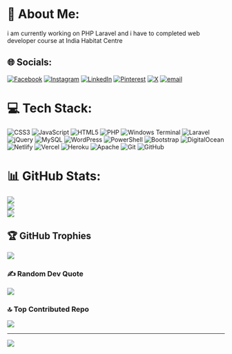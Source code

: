 # 💫 About Me:
i am currently working on PHP Laravel and i have to completed web developer course at India Habitat Centre


## 🌐 Socials:
[![Facebook](https://img.shields.io/badge/Facebook-%231877F2.svg?logo=Facebook&logoColor=white)](https://facebook.com/@Kamalkashyappp) [![Instagram](https://img.shields.io/badge/Instagram-%23E4405F.svg?logo=Instagram&logoColor=white)](https://instagram.com/@Kamalkashyapp) [![LinkedIn](https://img.shields.io/badge/LinkedIn-%230077B5.svg?logo=linkedin&logoColor=white)](https://linkedin.com/in/@Kamalkashyapp) [![Pinterest](https://img.shields.io/badge/Pinterest-%23E60023.svg?logo=Pinterest&logoColor=white)](https://pinterest.com/@Kamalkashyapp) [![X](https://img.shields.io/badge/X-black.svg?logo=X&logoColor=white)](https://x.com/@Kamalkashyappp) [![email](https://img.shields.io/badge/Email-D14836?logo=gmail&logoColor=white)](mailto:Kamalhlc73@gmail.com) 

# 💻 Tech Stack:
![CSS3](https://img.shields.io/badge/css3-%231572B6.svg?style=for-the-badge&logo=css3&logoColor=white) ![JavaScript](https://img.shields.io/badge/javascript-%23323330.svg?style=for-the-badge&logo=javascript&logoColor=%23F7DF1E) ![HTML5](https://img.shields.io/badge/html5-%23E34F26.svg?style=for-the-badge&logo=html5&logoColor=white) ![PHP](https://img.shields.io/badge/php-%23777BB4.svg?style=for-the-badge&logo=php&logoColor=white) ![Windows Terminal](https://img.shields.io/badge/Windows%20Terminal-%234D4D4D.svg?style=for-the-badge&logo=windows-terminal&logoColor=white) ![Laravel](https://img.shields.io/badge/laravel-%23FF2D20.svg?style=for-the-badge&logo=laravel&logoColor=white) ![jQuery](https://img.shields.io/badge/jquery-%230769AD.svg?style=for-the-badge&logo=jquery&logoColor=white) ![MySQL](https://img.shields.io/badge/mysql-4479A1.svg?style=for-the-badge&logo=mysql&logoColor=white) ![WordPress](https://img.shields.io/badge/WordPress-%23117AC9.svg?style=for-the-badge&logo=WordPress&logoColor=white) ![PowerShell](https://img.shields.io/badge/PowerShell-%235391FE.svg?style=for-the-badge&logo=powershell&logoColor=white) ![Bootstrap](https://img.shields.io/badge/bootstrap-%238511FA.svg?style=for-the-badge&logo=bootstrap&logoColor=white) ![DigitalOcean](https://img.shields.io/badge/DigitalOcean-%230167ff.svg?style=for-the-badge&logo=digitalOcean&logoColor=white) ![Netlify](https://img.shields.io/badge/netlify-%23000000.svg?style=for-the-badge&logo=netlify&logoColor=#00C7B7) ![Vercel](https://img.shields.io/badge/vercel-%23000000.svg?style=for-the-badge&logo=vercel&logoColor=white) ![Heroku](https://img.shields.io/badge/heroku-%23430098.svg?style=for-the-badge&logo=heroku&logoColor=white) ![Apache](https://img.shields.io/badge/apache-%23D42029.svg?style=for-the-badge&logo=apache&logoColor=white) ![Git](https://img.shields.io/badge/git-%23F05033.svg?style=for-the-badge&logo=git&logoColor=white) ![GitHub](https://img.shields.io/badge/github-%23121011.svg?style=for-the-badge&logo=github&logoColor=white)
# 📊 GitHub Stats:
![](https://github-readme-stats.vercel.app/api?username=kamalkashyapp&theme=dark&hide_border=false&include_all_commits=false&count_private=false)<br/>
![](https://github-readme-streak-stats.herokuapp.com/?user=kamalkashyapp&theme=dark&hide_border=false)<br/>
![](https://github-readme-stats.vercel.app/api/top-langs/?username=kamalkashyapp&theme=dark&hide_border=false&include_all_commits=false&count_private=false&layout=compact)

## 🏆 GitHub Trophies
![](https://github-profile-trophy.vercel.app/?username=kamalkashyapp&theme=radical&no-frame=false&no-bg=true&margin-w=4)

### ✍️ Random Dev Quote
![](https://quotes-github-readme.vercel.app/api?type=horizontal&theme=radical)

### 🔝 Top Contributed Repo
![](https://github-contributor-stats.vercel.app/api?username=kamalkashyapp&limit=5&theme=dark&combine_all_yearly_contributions=true)

---
[![](https://visitcount.itsvg.in/api?id=kamalkashyapp&icon=0&color=0)](https://visitcount.itsvg.in)

<!-- Proudly created with GPRM ( https://gprm.itsvg.in ) -->
